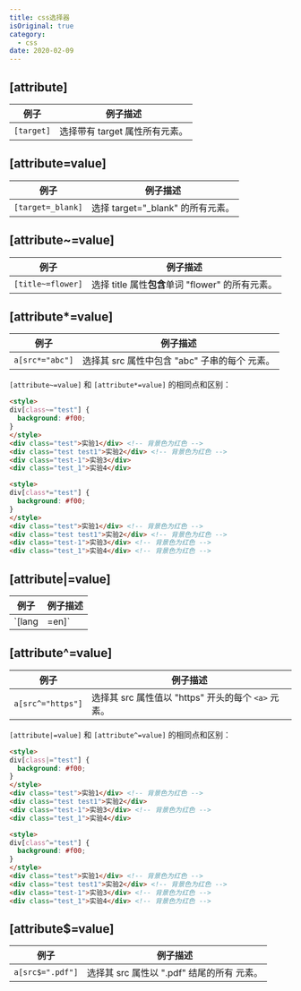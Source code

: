 ```yaml
---
title: css选择器
isOriginal: true
category:
  - css
date: 2020-02-09
---
```


## [attribute]

|例子|例子描述|
|-|-|
|`[target]`|选择带有 target 属性所有元素。|

## [attribute=value]

|例子|例子描述|
|-|-|
|`[target=_blank]`|选择 target="_blank" 的所有元素。|

## [attribute~=value]

|例子|例子描述|
|-|-|
|`[title~=flower]`|选择 title 属性**包含**单词 "flower" 的所有元素。|

## [attribute*=value]

|例子|例子描述|
|-|-|
|`a[src*="abc"]`|选择其 src 属性中包含 "abc" 子串的每个 <a> 元素。|

`[attribute~=value]` 和 `[attribute*=value]` 的相同点和区别：

```html
<style> 
div[class~="test"] {
  background: #f00;
}
</style>
<div class="test">实验1</div> <!-- 背景色为红色 -->
<div class="test test1">实验2</div> <!-- 背景色为红色 -->
<div class="test-1">实验3</div>
<div class="test_1">实验4</div>
```

```html
<style> 
div[class*="test"] {
  background: #f00;
}
</style>
<div class="test">实验1</div> <!-- 背景色为红色 -->
<div class="test test1">实验2</div> <!-- 背景色为红色 -->
<div class="test-1">实验3</div> <!-- 背景色为红色 -->
<div class="test_1">实验4</div> <!-- 背景色为红色 -->
```

## [attribute|=value]

|例子|例子描述|
|-|-|
|`[lang|=en]`|选择 lang 属性值**以 "en" 开头**的所有元素。|

## [attribute^=value]

|例子|例子描述|
|-|-|
|`a[src^="https"]`|选择其 src 属性值以 "https" 开头的每个 `<a>` 元素。|

`[attribute|=value]` 和 `[attribute^=value]` 的相同点和区别：

```html
<style> 
div[class|="test"] {
  background: #f00;
}
</style>
<div class="test">实验1</div> <!-- 背景色为红色 -->
<div class="test test1">实验2</div>
<div class="test-1">实验3</div> <!-- 背景色为红色 -->
<div class="test_1">实验4</div>
```

```html
<style> 
div[class^="test"] {
  background: #f00;
}
</style>
<div class="test">实验1</div> <!-- 背景色为红色 -->
<div class="test test1">实验2</div> <!-- 背景色为红色 -->
<div class="test-1">实验3</div> <!-- 背景色为红色 -->
<div class="test_1">实验4</div> <!-- 背景色为红色 -->
```

## [attribute$=value]

|例子|例子描述|
|-|-|
|`a[src$=".pdf"]`|选择其 src 属性以 ".pdf" 结尾的所有 <a> 元素。|
